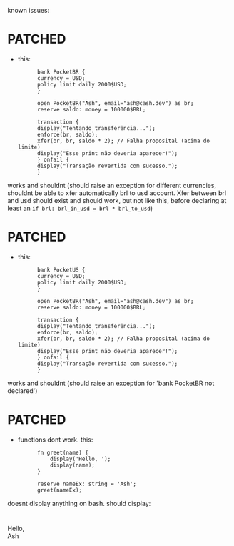 known issues:

# PATCHED
- this: 

            bank PocketBR {
            currency = USD;
            policy limit daily 2000$USD;
            }

            open PocketBR("Ash", email="ash@cash.dev") as br;
            reserve saldo: money = 100000$BRL;

            transaction {
            display("Tentando transferência...");
            enforce(br, saldo);
            xfer(br, br, saldo * 2); // Falha proposital (acima do limite)
            display("Esse print não deveria aparecer!");
            } onfail {
            display("Transação revertida com sucesso.");
            }

works and shouldnt (should raise an exception for different currencies, shouldnt be able to xfer automatically brl to usd account. Xfer between brl and usd should exist and should work, but not like this, before declaring at least an `if brl: brl_in_usd = brl * brl_to_usd`)

# PATCHED
- this:

            bank PocketUS {
            currency = USD;
            policy limit daily 2000$USD;
            }

            open PocketBR("Ash", email="ash@cash.dev") as br;
            reserve saldo: money = 100000$BRL;

            transaction {
            display("Tentando transferência...");
            enforce(br, saldo);
            xfer(br, br, saldo * 2); // Falha proposital (acima do limite)
            display("Esse print não deveria aparecer!");
            } onfail {
            display("Transação revertida com sucesso.");
            }

works and shouldnt (should raise an exception for 'bank PocketBR not declared')

# PATCHED
- functions dont work. this:

            fn greet(name) {
                display('Hello, ');
                display(name);
            }
            
            reserve nameEx: string = 'Ash';
            greet(nameEx);

doesnt display anything on bash. should display:
#
Hello,\
Ash
#
